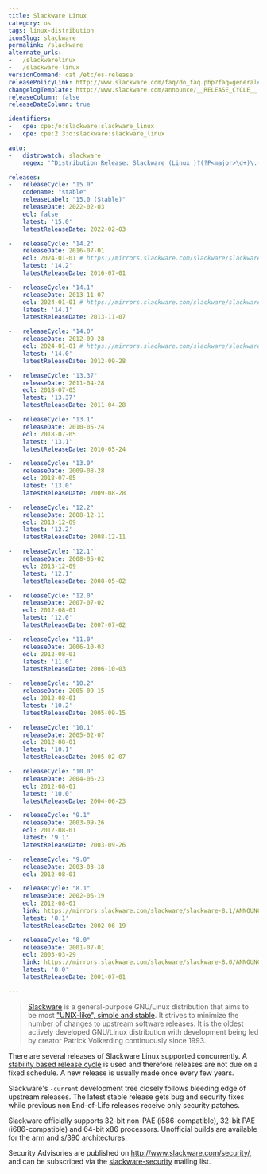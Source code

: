```yaml
---
title: Slackware Linux
category: os
tags: linux-distribution
iconSlug: slackware
permalink: /slackware
alternate_urls:
-   /slackwarelinux
-   /slackware-linux
versionCommand: cat /etc/os-release
releasePolicyLink: http://www.slackware.com/faq/do_faq.php?faq=general#4
changelogTemplate: http://www.slackware.com/announce/__RELEASE_CYCLE__.php
releaseColumn: false
releaseDateColumn: true

identifiers:
-   cpe: cpe:/o:slackware:slackware_linux
-   cpe: cpe:2.3:o:slackware:slackware_linux

auto:
-   distrowatch: slackware
    regex: '^Distribution Release: Slackware (Linux )?(?P<major>\d+)\.(?P<minor>\d+)$'

releases:
-   releaseCycle: "15.0"
    codename: "stable"
    releaseLabel: "15.0 (Stable)"
    releaseDate: 2022-02-03
    eol: false
    latest: '15.0'
    latestReleaseDate: 2022-02-03

-   releaseCycle: "14.2"
    releaseDate: 2016-07-01
    eol: 2024-01-01 # https://mirrors.slackware.com/slackware/slackware-14.2/ChangeLog.txt
    latest: '14.2'
    latestReleaseDate: 2016-07-01

-   releaseCycle: "14.1"
    releaseDate: 2013-11-07
    eol: 2024-01-01 # https://mirrors.slackware.com/slackware/slackware-14.1/ChangeLog.txt
    latest: '14.1'
    latestReleaseDate: 2013-11-07

-   releaseCycle: "14.0"
    releaseDate: 2012-09-28
    eol: 2024-01-01 # https://mirrors.slackware.com/slackware/slackware-14.0/ChangeLog.txt
    latest: '14.0'
    latestReleaseDate: 2012-09-28

-   releaseCycle: "13.37"
    releaseDate: 2011-04-28
    eol: 2018-07-05
    latest: '13.37'
    latestReleaseDate: 2011-04-28

-   releaseCycle: "13.1"
    releaseDate: 2010-05-24
    eol: 2018-07-05
    latest: '13.1'
    latestReleaseDate: 2010-05-24

-   releaseCycle: "13.0"
    releaseDate: 2009-08-28
    eol: 2018-07-05
    latest: '13.0'
    latestReleaseDate: 2009-08-28

-   releaseCycle: "12.2"
    releaseDate: 2008-12-11
    eol: 2013-12-09
    latest: '12.2'
    latestReleaseDate: 2008-12-11

-   releaseCycle: "12.1"
    releaseDate: 2008-05-02
    eol: 2013-12-09
    latest: '12.1'
    latestReleaseDate: 2008-05-02

-   releaseCycle: "12.0"
    releaseDate: 2007-07-02
    eol: 2012-08-01
    latest: '12.0'
    latestReleaseDate: 2007-07-02

-   releaseCycle: "11.0"
    releaseDate: 2006-10-03
    eol: 2012-08-01
    latest: '11.0'
    latestReleaseDate: 2006-10-03

-   releaseCycle: "10.2"
    releaseDate: 2005-09-15
    eol: 2012-08-01
    latest: '10.2'
    latestReleaseDate: 2005-09-15

-   releaseCycle: "10.1"
    releaseDate: 2005-02-07
    eol: 2012-08-01
    latest: '10.1'
    latestReleaseDate: 2005-02-07

-   releaseCycle: "10.0"
    releaseDate: 2004-06-23
    eol: 2012-08-01
    latest: '10.0'
    latestReleaseDate: 2004-06-23

-   releaseCycle: "9.1"
    releaseDate: 2003-09-26
    eol: 2012-08-01
    latest: '9.1'
    latestReleaseDate: 2003-09-26

-   releaseCycle: "9.0"
    releaseDate: 2003-03-18
    eol: 2012-08-01

-   releaseCycle: "8.1"
    releaseDate: 2002-06-19
    eol: 2012-08-01
    link: https://mirrors.slackware.com/slackware/slackware-8.1/ANNOUNCE.8_1
    latest: '8.1'
    latestReleaseDate: 2002-06-19

-   releaseCycle: "8.0"
    releaseDate: 2001-07-01
    eol: 2003-03-29
    link: https://mirrors.slackware.com/slackware/slackware-8.0/ANNOUNCE.TXT
    latest: '8.0'
    latestReleaseDate: 2001-07-01

---
```


> [Slackware](http://www.slackware.com/) is a general-purpose GNU/Linux distribution that aims to be
> most ["UNIX-like", simple and stable](http://www.slackware.com/info/). It strives to minimize the
> number of changes to upstream software releases.  It is the oldest actively developed GNU/Linux
> distribution with development being led by creator Patrick Volkerding continuously since 1993.

There are several releases of Slackware Linux supported concurrently.
A [stability based release cycle](http://www.slackware.com/faq/do_faq.php?faq=general#4) is used and
therefore releases are not due on a fixed schedule. A new release is usually made once every few
years.

Slackware's `-current` development tree closely follows bleeding edge of upstream releases. The
latest stable release gets bug and security fixes while previous non End-of-Life releases receive
only security patches.

Slackware officially supports 32-bit non-PAE (i586-compatible), 32-bit PAE (i686-compatible) and
64-bit x86 processors. Unofficial builds are available for the arm and s/390 architectures.

Security Advisories are published on <http://www.slackware.com/security/>, and can be subscribed
via the [slackware-security](http://www.slackware.com/lists/) mailing list.
